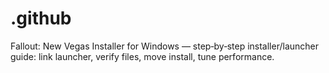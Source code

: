 # .github
Fallout: New Vegas Installer for Windows — step‑by‑step installer/launcher guide: link launcher, verify files, move install, tune performance.
